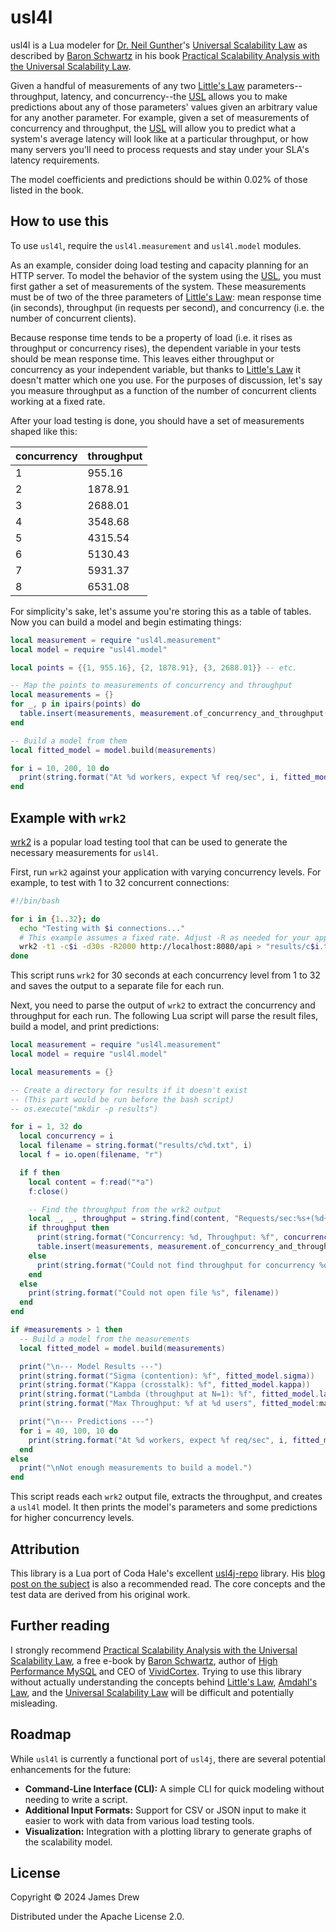 # usl4l

usl4l is a Lua modeler for [Dr. Neil Gunther][NJG]'s [Universal Scalability Law][USL] as described by
[Baron Schwartz][BS] in his book [Practical Scalability Analysis with the Universal Scalability
Law][PSA].

Given a handful of measurements of any two [Little's Law][LL] parameters--throughput, latency, and
concurrency--the [USL][USL] allows you to make predictions about any of those parameters' values
given an arbitrary value for any another parameter. For example, given a set of measurements of
concurrency and throughput, the [USL][USL] will allow you to predict what a system's average latency
will look like at a particular throughput, or how many servers you'll need to process requests and
stay under your SLA's latency requirements.

The model coefficients and predictions should be within 0.02% of those listed in the book.

## How to use this

To use `usl4l`, require the `usl4l.measurement` and `usl4l.model` modules.

As an example, consider doing load testing and capacity planning for an HTTP server. To model the
behavior of the system using the [USL][USL], you must first gather a set of measurements of the
system. These measurements must be of two of the three parameters of [Little's Law][LL]: mean
response time (in seconds), throughput (in requests per second), and concurrency (i.e. the number of
concurrent clients).

Because response time tends to be a property of load (i.e. it rises as throughput or concurrency
rises), the dependent variable in your tests should be mean response time. This leaves either
throughput or concurrency as your independent variable, but thanks to [Little's Law][LL] it doesn't
matter which one you use. For the purposes of discussion, let's say you measure throughput as a
function of the number of concurrent clients working at a fixed rate.

After your load testing is done, you should have a set of measurements shaped like this:

|concurrency|throughput|
|-----------|----------|
|          1|    955.16|
|          2|   1878.91|
|          3|   2688.01|
|          4|   3548.68|
|          5|   4315.54|
|          6|   5130.43|
|          7|   5931.37|
|          8|   6531.08|

For simplicity's sake, let's assume you're storing this as a table of tables. Now you can build a model
and begin estimating things:

```lua
local measurement = require "usl4l.measurement"
local model = require "usl4l.model"

local points = {{1, 955.16}, {2, 1878.91}, {3, 2688.01}} -- etc.

-- Map the points to measurements of concurrency and throughput
local measurements = {}
for _, p in ipairs(points) do
  table.insert(measurements, measurement.of_concurrency_and_throughput(p[1], p[2]))
end

-- Build a model from them
local fitted_model = model.build(measurements)

for i = 10, 200, 10 do
  print(string.format("At %d workers, expect %f req/sec", i, fitted_model:throughput_at_concurrency(i)))
end
```

## Example with `wrk2`

[wrk2](https://github.com/giltene/wrk2) is a popular load testing tool that can be used to generate the necessary measurements for `usl4l`.

First, run `wrk2` against your application with varying concurrency levels. For example, to test with 1 to 32 concurrent connections:

```bash
#!/bin/bash

for i in {1..32}; do
  echo "Testing with $i connections..."
  # This example assumes a fixed rate. Adjust -R as needed for your application.
  wrk2 -t1 -c$i -d30s -R2000 http://localhost:8080/api > "results/c$i.txt"
done
```

This script runs `wrk2` for 30 seconds at each concurrency level from 1 to 32 and saves the output to a separate file for each run.

Next, you need to parse the output of `wrk2` to extract the concurrency and throughput for each run. The following Lua script will parse the result files, build a model, and print predictions:

```lua
local measurement = require "usl4l.measurement"
local model = require "usl4l.model"

local measurements = {}

-- Create a directory for results if it doesn't exist
-- (This part would be run before the bash script)
-- os.execute("mkdir -p results")

for i = 1, 32 do
  local concurrency = i
  local filename = string.format("results/c%d.txt", i)
  local f = io.open(filename, "r")

  if f then
    local content = f:read("*a")
    f:close()

    -- Find the throughput from the wrk2 output
    local _, _, throughput = string.find(content, "Requests/sec:%s+(%d+.%d+)")
    if throughput then
      print(string.format("Concurrency: %d, Throughput: %f", concurrency, throughput))
      table.insert(measurements, measurement.of_concurrency_and_throughput(concurrency, tonumber(throughput)))
    else
      print(string.format("Could not find throughput for concurrency %d in %s", i, filename))
    end
  else
    print(string.format("Could not open file %s", filename))
  end
end

if #measurements > 1 then
  -- Build a model from the measurements
  local fitted_model = model.build(measurements)

  print("\n--- Model Results ---")
  print(string.format("Sigma (contention): %f", fitted_model.sigma))
  print(string.format("Kappa (crosstalk): %f", fitted_model.kappa))
  print(string.format("Lambda (throughput at N=1): %f", fitted_model.lambda))
  print(string.format("Max Throughput: %f at %d users", fitted_model:max_throughput(), fitted_model:max_concurrency()))

  print("\n--- Predictions ---")
  for i = 40, 100, 10 do
    print(string.format("At %d workers, expect %f req/sec", i, fitted_model:throughput_at_concurrency(i)))
  end
else
  print("\nNot enough measurements to build a model.")
end
```

This script reads each `wrk2` output file, extracts the throughput, and creates a `usl4l` model. It then prints the model's parameters and some predictions for higher concurrency levels.

## Attribution

This library is a Lua port of Coda Hale's excellent [usl4j-repo] library. His [blog post on the subject][usl4j-blog] is also a recommended read. The core concepts and the test data are derived from his original work.

## Further reading

I strongly recommend [Practical Scalability Analysis with the Universal Scalability Law][PSA], a
free e-book by [Baron Schwartz][BS], author of [High Performance MySQL][MySQL] and CEO of
[VividCortex][VC]. Trying to use this library without actually understanding the concepts behind
[Little's Law][LL], [Amdahl's Law][AL], and the [Universal Scalability Law][USL] will be difficult
and potentially misleading.

## Roadmap

While `usl4l` is currently a functional port of `usl4j`, there are several potential enhancements for the future:

*   **Command-Line Interface (CLI):** A simple CLI for quick modeling without needing to write a script.
*   **Additional Input Formats:** Support for CSV or JSON input to make it easier to work with data from various load testing tools.
*   **Visualization:** Integration with a plotting library to generate graphs of the scalability model.

## License

Copyright © 2024 James Drew

Distributed under the Apache License 2.0.

[NJG]: http://www.perfdynamics.com/Bio/njg.html
[AL]: https://en.wikipedia.org/wiki/Amdahl%27s_law
[LL]: https://en.wikipedia.org/wiki/Little%27s_law
[PSA]: https://www.vividcortex.com/resources/universal-scalability-law/
[USL]: http://www.perfdynamics.com/Manifesto/USLscalability.html
[BS]: https://www.xaprb.com/
[MySQL]: http://shop.oreilly.com/product/0636920022343.do
[VC]: https://www.vividcortex.com/
[usl4j-repo]: https://github.com/codahale/usl4j
[usl4j-blog]: https://codahale.com/usl4j-and-you/
